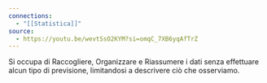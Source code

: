 ```yaml
---
connections:
  - "[[Statistica]]"
source:
  - https://youtu.be/wevtSsO2KYM?si=omqC_7XB6yqAfTrZ
---
```

Si occupa di Raccogliere, Organizzare e Riassumere i dati senza effettuare alcun tipo di previsione, limitandosi a descrivere ciò che osserviamo.